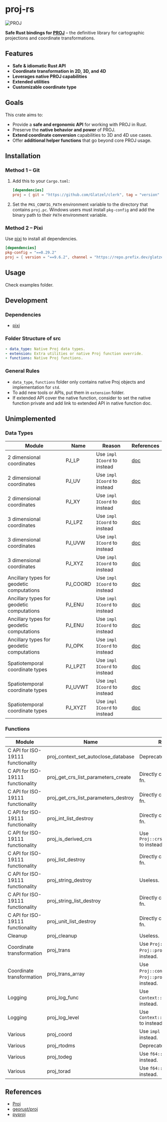 # proj-rs

![PROJ](https://img.shields.io/badge/Proj-9.6.2-blue?logo=rust)

**Safe Rust bindings for [PROJ](https://proj.org/)** – the definitive library for cartographic projections and coordinate transformations.

## Features

* **Safe & idiomatic Rust API**
* **Coordinate transformation in 2D, 3D, and 4D**
* **Leverages native PROJ capabilities**
* **Extended utilities**
* **Customizable coordinate type**

## Goals

This crate aims to:

* Provide a **safe and ergonomic API** for working with PROJ in Rust.
* Preserve the **native behavior and power** of PROJ.
* **Extend coordinate conversion** capabilities to 3D and 4D use cases.
* Offer **additional helper functions** that go beyond core PROJ usage.

## Installation

### Method 1 – Git

1. Add this to your `Cargo.toml`:

   ```toml
   [dependencies]
   proj = { git = "https://github.com/Glatzel/clerk", tag = "version" }
   ```

2. Set the `PKG_CONFIG_PATH` environment variable to the directory that contains `proj.pc`.
    Windows users must install `pkg-config` and add the binary path to their `PATH` environment variable.

### Method 2 – Pixi

Use [pixi](https://github.com/prefix-dev/pixi/?tab=readme-ov-file#installation) to install all dependencies.

```toml
[dependencies]
pkg-config = "==0.29.2"
proj = { version = "==9.6.2", channel = "https://repo.prefix.dev/glatzel" }
```

## Usage

Check examples folder.

## Development

### Dependencies

* [pixi](https://github.com/prefix-dev/pixi/?tab=readme-ov-file#installation)

### Folder Structure of src

```yaml
- data_type: Native Proj data types.
- extension: Extra utilities or native Proj function override.
- functions: Native Proj functions.
```

### General Rules

* `data_type`, `functions` folder only contains native Proj objects and implementation for `std`.
* To add new tools or APIs, put them in `extension` folder.
* If extended API cover the native function, consider to set the native function private and add link to extended API in native function doc.

## Unimplemented

### Data Types

| Module                                    | Name     | Reason                       | References                                                                        |
| ----------------------------------------- | -------- | ---------------------------- | --------------------------------------------------------------------------------- |
| 2 dimensional coordinates                 | PJ_LP    | Use `impl ICoord` to instead | [doc](https://proj.org/en/stable/development/reference/datatypes.html#c.PJ_LP)    |
| 2 dimensional coordinates                 | PJ_UV    | Use `impl ICoord` to instead | [doc](https://proj.org/en/stable/development/reference/datatypes.html#c.PJ_UV)    |
| 2 dimensional coordinates                 | PJ_XY    | Use `impl ICoord` to instead | [doc](https://proj.org/en/stable/development/reference/datatypes.html#c.PJ_XY)    |
| 3 dimensional coordinates                 | PJ_LPZ   | Use `impl ICoord` to instead | [doc](https://proj.org/en/stable/development/reference/datatypes.html#c.PJ_LPZ)   |
| 3 dimensional coordinates                 | PJ_UVW   | Use `impl ICoord` to instead | [doc](https://proj.org/en/stable/development/reference/datatypes.html#c.PJ_UVW)   |
| 3 dimensional coordinates                 | PJ_XYZ   | Use `impl ICoord` to instead | [doc](https://proj.org/en/stable/development/reference/datatypes.html#c.PJ_XYZ)   |
| Ancillary types for geodetic computations | PJ_COORD | Use `impl ICoord` to instead | [doc](https://proj.org/en/stable/development/reference/datatypes.html#c.PJ_COORD) |
| Ancillary types for geodetic computations | PJ_ENU   | Use `impl ICoord` to instead | [doc](https://proj.org/en/stable/development/reference/datatypes.html#c.PJ_ENU)   |
| Ancillary types for geodetic computations | PJ_ENU   | Use `impl ICoord` to instead | [doc](https://proj.org/en/stable/development/reference/datatypes.html#c.PJ_ENU)   |
| Ancillary types for geodetic computations | PJ_OPK   | Use `impl ICoord` to instead | [doc](https://proj.org/en/stable/development/reference/datatypes.html#c.PJ_OPK)   |
| Spatiotemporal coordinate types           | PJ_LPZT  | Use `impl ICoord` to instead | [doc](https://proj.org/en/stable/development/reference/datatypes.html#c.PJ_LPZT)  |
| Spatiotemporal coordinate types           | PJ_UVWT  | Use `impl ICoord` to instead | [doc](https://proj.org/en/stable/development/reference/datatypes.html#c.PJ_UVWT)  |
| Spatiotemporal coordinate types           | PJ_XYZT  | Use `impl ICoord` to instead | [doc](https://proj.org/en/stable/development/reference/datatypes.html#c.PJ_XYZT)  |

### Functions

| Module                            | Name                                 | Reason                                                         | References                                                                                                  |
| --------------------------------- | ------------------------------------ | -------------------------------------------------------------- | ----------------------------------------------------------------------------------------------------------- |
| C API for ISO-19111 functionality | proj_context_set_autoclose_database  | Deprecated.                                                    | [doc](https://proj.org/en/stable/development/reference/functions.html#proj_context_set_autoclose_database)  |
| C API for ISO-19111 functionality | proj_get_crs_list_parameters_create  | Directly called in other fn.                                   | [doc](https://proj.org/en/stable/development/reference/functions.html#proj_get_crs_list_parameters_create)  |
| C API for ISO-19111 functionality | proj_get_crs_list_parameters_destroy | Directly called in other fn.                                   | [doc](https://proj.org/en/stable/development/reference/functions.html#proj_get_crs_list_parameters_destroy) |
| C API for ISO-19111 functionality | proj_int_list_destroy                | Directly called in other fn.                                   | [doc](https://proj.org/en/stable/development/reference/functions.html#proj_int_list_destroy)                |
| C API for ISO-19111 functionality | proj_is_derived_crs                  | Use `Proj::crs_is_derived` to instead.                         | [doc](https://proj.org/en/stable/development/reference/functions.html#proj_is_derived_crs)                  |
| C API for ISO-19111 functionality | proj_list_destroy                    | Directly called in other fn.                                   | [doc](https://proj.org/en/stable/development/reference/functions.html#proj_list_destroy)                    |
| C API for ISO-19111 functionality | proj_string_destroy                  | Useless.                                                       | [doc](https://proj.org/en/stable/development/reference/functions.html#proj_string_destroy)                  |
| C API for ISO-19111 functionality | proj_string_list_destroy             | Directly called in other fn.                                   | [doc](https://proj.org/en/stable/development/reference/functions.html#proj_string_list_destroy)             |
| C API for ISO-19111 functionality | proj_unit_list_destroy               | Directly called in other fn.                                   | [doc](https://proj.org/en/stable/development/reference/functions.html#proj_unit_list_destroy)               |
| Cleanup                           | proj_cleanup                         | Useless.                                                       | [doc](https://proj.org/en/stable/development/reference/functions.html#cleanup)                              |
| Coordinate transformation         | proj_trans                           | Use `Proj::convert` or `Proj::project` to instead.             | [doc](https://proj.org/en/stable/development/reference/functions.html#proj_trans)                           |
| Coordinate transformation         | proj_trans_array                     | Use `Proj::convert_array` or `Proj::project_array` to instead. | [doc](https://proj.org/en/stable/development/reference/functions.html#proj_trans_array)                     |
| Logging                           | proj_log_func                        | Use `Context::set_log_fn` to instead.                          | [doc](https://proj.org/en/stable/development/reference/functions.html#proj_log_func)                        |
| Logging                           | proj_log_level                       | Use `Context::set_log_level` to instead.                       | [doc](https://proj.org/en/stable/development/reference/functions.html#proj_log_level)                       |
| Various                           | proj_coord                           | Use `impl ICoord` to instead.                                  | [doc](https://proj.org/en/stable/development/reference/functions.html#proj_coord)                           |
| Various                           | proj_rtodms                          | Deprecated.                                                    | [doc](https://proj.org/en/stable/development/reference/functions.html#proj_rtodms)                          |
| Various                           | proj_todeg                           | Use `f64::to_degrees` to instead.                              | [doc](https://proj.org/en/stable/development/reference/functions.html#proj_todeg)                           |
| Various                           | proj_torad                           | Use `f64::to_radians` to instead.                              | [doc](https://proj.org/en/stable/development/reference/functions.html#proj_torad)                           |

## References

* [Proj](https://proj.org/en/stable/)
* [georust/proj](https://github.com/georust/proj)
* [pyproj](https://pyproj4.github.io/pyproj/stable/)
